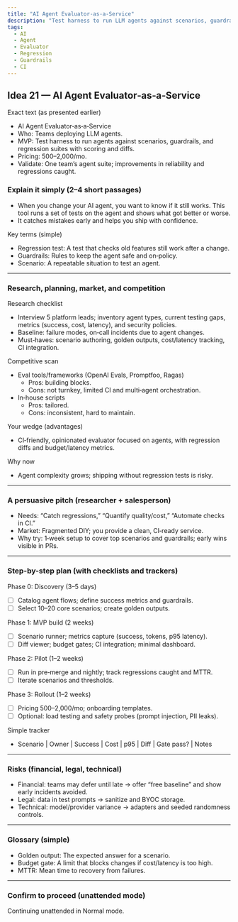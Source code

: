 ```yaml
---
title: "AI Agent Evaluator‑as‑a‑Service"
description: "Test harness to run LLM agents against scenarios, guardrails, and regression suites with scoring and diffs. CI-friendly for agent reliability."
tags:
  - AI
  - Agent
  - Evaluator
  - Regression
  - Guardrails
  - CI
---
```


## Idea 21 — AI Agent Evaluator‑as‑a‑Service

Exact text (as presented earlier)

- AI Agent Evaluator‑as‑a‑Service
- Who: Teams deploying LLM agents.
- MVP: Test harness to run agents against scenarios, guardrails, and regression suites with scoring and diffs.
- Pricing: $500–$2,000/mo.
- Validate: One team’s agent suite; improvements in reliability and regressions caught.

### Explain it simply (2–4 short passages)

- When you change your AI agent, you want to know if it still works. This tool runs a set of tests on the agent and shows what got better or worse.
- It catches mistakes early and helps you ship with confidence.

Key terms (simple)

- Regression test: A test that checks old features still work after a change.
- Guardrails: Rules to keep the agent safe and on‑policy.
- Scenario: A repeatable situation to test an agent.

---

### Research, planning, market, and competition

Research checklist

- Interview 5 platform leads; inventory agent types, current testing gaps, metrics (success, cost, latency), and security policies.
- Baseline: failure modes, on‑call incidents due to agent changes.
- Must‑haves: scenario authoring, golden outputs, cost/latency tracking, CI integration.

Competitive scan

- Eval tools/frameworks (OpenAI Evals, Promptfoo, Ragas)
  - Pros: building blocks.
  - Cons: not turnkey, limited CI and multi‑agent orchestration.
- In‑house scripts
  - Pros: tailored.
  - Cons: inconsistent, hard to maintain.

Your wedge (advantages)

- CI‑friendly, opinionated evaluator focused on agents, with regression diffs and budget/latency metrics.

Why now

- Agent complexity grows; shipping without regression tests is risky.

---

### A persuasive pitch (researcher + salesperson)

- Needs: “Catch regressions,” “Quantify quality/cost,” “Automate checks in CI.”
- Market: Fragmented DIY; you provide a clean, CI‑ready service.
- Why try: 1‑week setup to cover top scenarios and guardrails; early wins visible in PRs.

---

### Step-by-step plan (with checklists and trackers)

Phase 0: Discovery (3–5 days)

- [ ] Catalog agent flows; define success metrics and guardrails.
- [ ] Select 10–20 core scenarios; create golden outputs.

Phase 1: MVP build (2 weeks)

- [ ] Scenario runner; metrics capture (success, tokens, p95 latency).
- [ ] Diff viewer; budget gates; CI integration; minimal dashboard.

Phase 2: Pilot (1–2 weeks)

- [ ] Run in pre‑merge and nightly; track regressions caught and MTTR.
- [ ] Iterate scenarios and thresholds.

Phase 3: Rollout (1–2 weeks)

- [ ] Pricing $500–$2,000/mo; onboarding templates.
- [ ] Optional: load testing and safety probes (prompt injection, PII leaks).

Simple tracker

- Scenario | Owner | Success | Cost | p95 | Diff | Gate pass? | Notes

---

### Risks (financial, legal, technical)

- Financial: teams may defer until late → offer “free baseline” and show early incidents avoided.
- Legal: data in test prompts → sanitize and BYOC storage.
- Technical: model/provider variance → adapters and seeded randomness controls.

---

### Glossary (simple)

- Golden output: The expected answer for a scenario.
- Budget gate: A limit that blocks changes if cost/latency is too high.
- MTTR: Mean time to recovery from failures.

---

### Confirm to proceed (unattended mode)

Continuing unattended in Normal mode.
